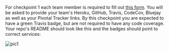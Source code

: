 For checkpoint 1 each team member is required to fill out [this form](https://docs.google.com/forms/d/e/1FAIpQLSdpb19-vDzbqYBnaqewuqi5hJxNfISSWLSmiiohZhwu8MjkYg/viewform?usp=sf_link). You will be asked to provide your team's Heroku, GitHub, Travis, CodeCov, Bluejay as well as your Pivotal Tracker links. By this checkpoint you are expected to have a green Travis badge, but are not required to have any code coverage. Your repo's README should look like this and the badges should point to correct services:

![pic1](.guides/img/checkpoint1.png)

